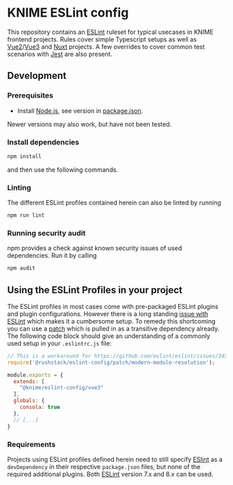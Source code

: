 # KNIME ESLint config

This repository contains an [ESLint] ruleset for typical usecases in KNIME frontend projects. Rules cover simple Typescript setups as well as [Vue2]/[Vue3] and [Nuxt] projects. A few overrides to cover common test scenarios with [Jest] are also present.

## Development

### Prerequisites

* Install [Node.js][node], see version in [package.json](package.json).

Newer versions may also work, but have not been tested.

### Install dependencies

```sh
npm install
```

and then use the following commands.

### Linting

The different ESLint profiles contained herein can also be linted by running

```sh
npm run lint
```

### Running security audit

npm provides a check against known security issues of used dependencies. Run it by calling

```sh
npm audit
```

## Using the ESLint Profiles in your project

The ESLint profiles in most cases come with pre-packaged ESLint plugins and plugin configurations. However there is a long standing [issue with ESLint](https://github.com/eslint/eslint/issues/3458) which makes it a cumbersome setup. To remedy this shortcoming you can use a [patch](https://www.npmjs.com/package/@rushstack/eslint-patch) which is pulled in as a transitive dependency already. The following code block should give an understanding of a commonly used setup in your `.eslintrc.js` file:

```js
// This is a workaround for https://github.com/eslint/eslint/issues/3458
require('@rushstack/eslint-config/patch/modern-module-resolution');

module.exports = {
  extends: [
    "@knime/eslint-config/vue3"
  ],
  globals: {
    consola: true
  },
  // [...]
}
```

### Requirements

Projects using ESLint profiles defined herein need to still specify [ESlint] as a `devDependency` in their respective `package.json` files, but none of the required additional plugins. Both [ESLint] version 7.x and 8.x can be used.

[ESLint]: https://eslint.org/
[Vue2]: https://v2.vuejs.org/
[Vue3]: https://vuejs.org/
[Nuxt]: https://nuxtjs.org/
[Jest]: https://jestjs.io/en

[node]: https://knime-com.atlassian.net/wiki/spaces/SPECS/pages/905281540/Node.js+Installation
[vue cli docs]: https://cli.vuejs.org/guide/
[vue library]: https://cli.vuejs.org/guide/build-targets.html#library
[lcov]: https://github.com/linux-test-project/lcov
[clover]: http://openclover.org/
